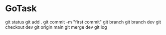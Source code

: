 # GoTask
git status
git add .
git commit -m "first commit"
git branch
git branch dev
git checkout dev
git origin main
git merge dev
git log